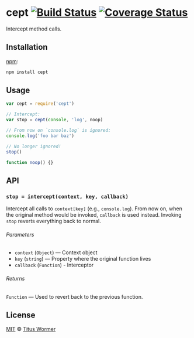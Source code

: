 # cept [![Build Status][travis-badge]][travis] [![Coverage Status][codecov-badge]][codecov]

Intercept method calls.

## Installation

[npm][]:

```bash
npm install cept
```

## Usage

```javascript
var cept = require('cept')

// Intercept:
var stop = cept(console, 'log', noop)

// From now on `console.log` is ignored:
console.log('foo bar baz')

// No longer ignored!
stop()

function noop() {}
```

## API

### `stop = intercept(context, key, callback)`

Intercept all calls to `context[key]` (e.g., `console.log`).
From now on, when the original method would be invoked, `callback`
is used instead.  Invoking `stop` reverts everything back to normal.

###### Parameters

*   `context` (`Object`) — Context object
*   `key` (`string`) — Property where the original function lives
*   `callback` (`Function`) - Interceptor

###### Returns

`Function` — Used to revert back to the previous function.

## License

[MIT][license] © [Titus Wormer][author]

<!-- Definitions -->

[travis-badge]: https://img.shields.io/travis/wooorm/cept.svg

[travis]: https://travis-ci.org/wooorm/cept

[codecov-badge]: https://img.shields.io/codecov/c/github/wooorm/cept.svg

[codecov]: https://codecov.io/github/wooorm/cept

[npm]: https://docs.npmjs.com/cli/install

[license]: license

[author]: https://wooorm.com
